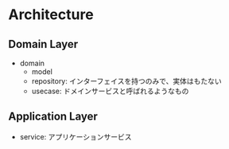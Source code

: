 # Architecture

## Domain Layer
- domain
    - model
    - repository: インターフェイスを持つのみで、実体はもたない
    - usecase: ドメインサービスと呼ばれるようなもの
## Application Layer
- service: アプリケーションサービス    

    
    